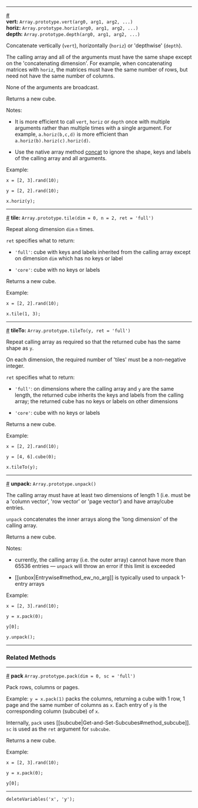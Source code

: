 
---

<a id="method_concatenate" href="#method_concatenate">#</a><br>
**vert:** `Array.prototype.vert(arg0, arg1, arg2, ...)`<br>
**horiz:** `Array.prototype.horiz(arg0, arg1, arg2, ...)`<br>
**depth:** `Array.prototype.depth(arg0, arg1, arg2, ...)`

Concatenate vertically (`vert`), horizontally (`horiz`) or 'depthwise' (`depth`).

The calling array and all of the arguments must have the same shape except on the 'concatenating dimension'. For example, when concatenating matrices with `horiz`, the matrices must have the same number of rows, but need not have the same number of columns.

None of the arguments are broadcast.

Returns a new cube.

Notes:

* It is more efficient to call `vert`, `horiz` or `depth` once with multiple arguments rather than multiple times with a single argument. For example, `a.horiz(b,c,d)` is more efficient than `a.horiz(b).horiz(c).horiz(d)`.

* Use the native array method [concat](https://developer.mozilla.org/en-US/docs/Web/JavaScript/Reference/Global_Objects/Array/concat) to ignore the shape, keys and labels of the calling array and all arguments.

Example:

```
x = [2, 3].rand(10);
```
```
y = [2, 2].rand(10);
```
```
x.horiz(y);
```

---

<a id="method_tile" href="#method_tile">#</a> **tile:** `Array.prototype.tile(dim = 0, n = 2, ret = 'full')`


Repeat along dimension `dim` `n` times.

`ret` specifies what to return:

* `'full'`: cube with keys and labels inherited from the calling array except on dimension `dim` which has no keys or label

* `'core'`: cube with no keys or labels

Returns a new cube.

Example:

```
x = [2, 2].rand(10);
```
```
x.tile(1, 3);
```

---

<a id="method_tile_to" href="#method_tile_to">#</a> **tileTo:** `Array.prototype.tileTo(y, ret = 'full')`

Repeat calling array as required so that the returned cube has the same shape as `y`.

On each dimension, the required number of 'tiles' must be a non-negative integer.

`ret` specifies what to return:

* `'full'`: on dimensions where the calling array and `y` are the same length, the returned cube inherits the keys and labels from the calling array; the returned cube has no keys or labels on other dimensions

* `'core'`: cube with no keys or labels

Returns a new cube.

Example:

```
x = [2, 2].rand(10);
```
```
y = [4, 6].cube(0);
```
```
x.tileTo(y);
```

---

<a id="method_unpack" href="#method_unpack">#</a> **unpack:** `Array.prototype.unpack()`

The calling array must have at least two dimensions of length 1 (i.e. must be a 'column vector', 'row vector' or 'page vector') and have array/cube entries.

`unpack` concatenates the inner arrays along the 'long dimension' of the calling array.

Returns a new cube.

Notes:

* currently, the calling array (i.e. the outer array) cannot have more than 65536 entries &mdash; `unpack` will throw an error if this limit is exceeded

* [[unbox|Entrywise#method_ew_no_arg]] is typically used to unpack 1-entry arrays

Example:

```
x = [2, 3].rand(10);
```
```
y = x.pack(0);
```
```
y[0];
```
```
y.unpack();
```

---

### Related Methods

---

<a id="method_pack" href="#method_pack">#</a> **pack** `Array.prototype.pack(dim = 0, sc = 'full')`

Pack rows, columns or pages.

Example: `y = x.pack(1)` packs the columns, returning a cube with 1 row, 1 page and the same number of columns as `x`. Each entry of `y` is the corresponding column (subcube) of `x`.

Internally, `pack` uses [[subcube|Get-and-Set-Subcubes#method_subcube]]. `sc` is used as the `ret` argument for `subcube`.
 
Returns a new cube.

Example:

```
x = [2, 3].rand(10);
```
```
y = x.pack(0);
```
```
y[0];
```

---

```{.no-input .no-output}
deleteVariables('x', 'y');
```
